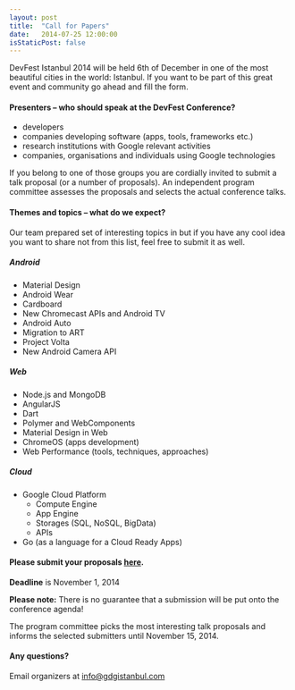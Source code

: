 ```yaml
---
layout: post
title:  "Call for Papers"
date:   2014-07-25 12:00:00
isStaticPost: false
---
```

DevFest Istanbul 2014 will be held 6th of December in one of the most beautiful cities in the world: Istanbul. If you want to be part of this great event and community go ahead and fill the form. 

#### Presenters – who should speak at the DevFest Conference?

* developers
* companies developing software (apps, tools, frameworks etc.)
* research institutions with Google relevant activities
* companies, organisations and individuals using Google technologies

If you belong to one of those groups you are cordially invited to submit a talk proposal (or a number of proposals). An independent program committee assesses the proposals and selects the actual conference talks.<br/>

#### Themes and topics – what do we expect?
Our team prepared set of interesting topics in but if you have any cool idea you want to share not from this list, feel free to submit it as well.

##### Android

* Material Design
* Android Wear
* Cardboard
* New Chromecast APIs and Android TV
* Android Auto
* Migration to ART
* Project Volta
* New Android Camera API

##### Web

* Node.js and MongoDB
* AngularJS
* Dart
* Polymer and WebComponents
* Material Design in Web
* ChromeOS (apps development)
* Web Performance (tools, techniques, approaches)


##### Cloud

* Google Cloud Platform
  * Compute Engine
  * App Engine
  * Storages (SQL, NoSQL, BigData)
  * APIs
* Go (as a language for a Cloud Ready Apps)


#### Please submit your proposals [here](http://goo.gl/6du2Z4).
__Deadline__ is November 1, 2014

__Please note:__ There is no guarantee that a submission will be put onto the conference agenda!<br/>

The program committee picks the most interesting talk proposals and informs the selected submitters until November 15, 2014.<br/>

#### Any questions? 
Email organizers at [info@gdgistanbul.com](mailto:info@gdgistanbul.com)